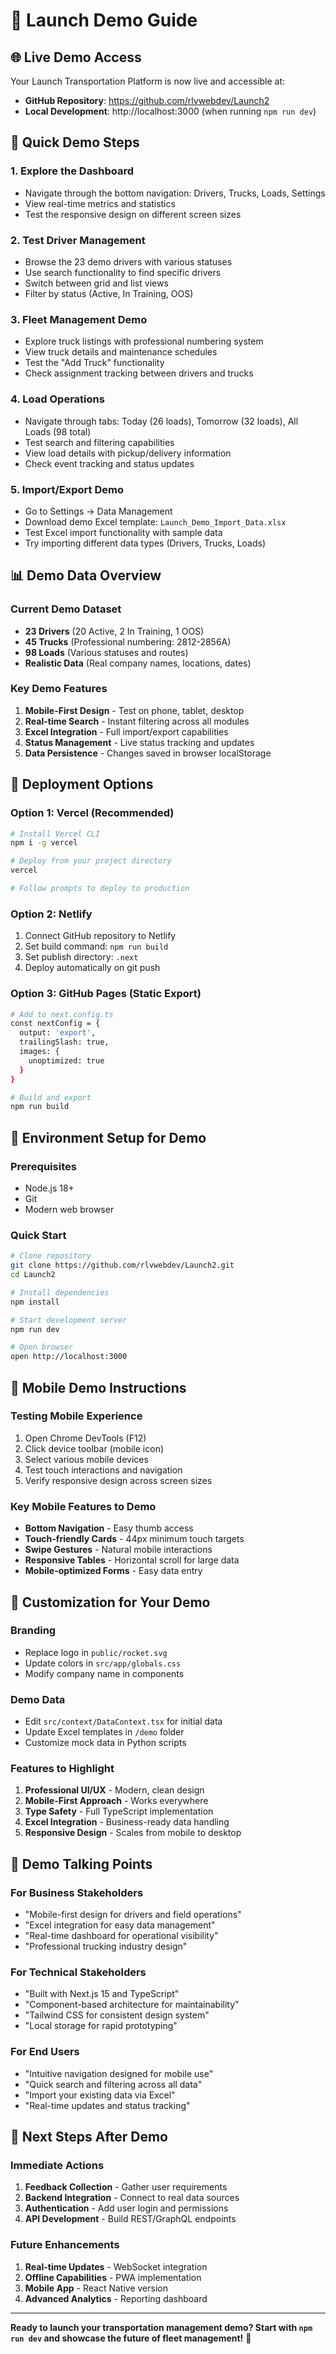 # 🚀 Launch Demo Guide

## 🌐 Live Demo Access

Your Launch Transportation Platform is now live and accessible at:
- **GitHub Repository**: https://github.com/rlvwebdev/Launch2
- **Local Development**: http://localhost:3000 (when running `npm run dev`)

## 🎯 Quick Demo Steps

### 1. **Explore the Dashboard**
- Navigate through the bottom navigation: Drivers, Trucks, Loads, Settings
- View real-time metrics and statistics
- Test the responsive design on different screen sizes

### 2. **Test Driver Management**
- Browse the 23 demo drivers with various statuses
- Use search functionality to find specific drivers
- Switch between grid and list views
- Filter by status (Active, In Training, OOS)

### 3. **Fleet Management Demo**
- Explore truck listings with professional numbering system
- View truck details and maintenance schedules
- Test the "Add Truck" functionality
- Check assignment tracking between drivers and trucks

### 4. **Load Operations**
- Navigate through tabs: Today (26 loads), Tomorrow (32 loads), All Loads (98 total)
- Test search and filtering capabilities
- View load details with pickup/delivery information
- Check event tracking and status updates

### 5. **Import/Export Demo**
- Go to Settings → Data Management
- Download demo Excel template: `Launch_Demo_Import_Data.xlsx`
- Test Excel import functionality with sample data
- Try importing different data types (Drivers, Trucks, Loads)

## 📊 Demo Data Overview

### Current Demo Dataset
- **23 Drivers** (20 Active, 2 In Training, 1 OOS)
- **45 Trucks** (Professional numbering: 2812-2856A)
- **98 Loads** (Various statuses and routes)
- **Realistic Data** (Real company names, locations, dates)

### Key Demo Features
1. **Mobile-First Design** - Test on phone, tablet, desktop
2. **Real-time Search** - Instant filtering across all modules
3. **Excel Integration** - Full import/export capabilities
4. **Status Management** - Live status tracking and updates
5. **Data Persistence** - Changes saved in browser localStorage

## 🚀 Deployment Options

### Option 1: Vercel (Recommended)
```bash
# Install Vercel CLI
npm i -g vercel

# Deploy from your project directory
vercel

# Follow prompts to deploy to production
```

### Option 2: Netlify
1. Connect GitHub repository to Netlify
2. Set build command: `npm run build`
3. Set publish directory: `.next`
4. Deploy automatically on git push

### Option 3: GitHub Pages (Static Export)
```bash
# Add to next.config.ts
const nextConfig = {
  output: 'export',
  trailingSlash: true,
  images: {
    unoptimized: true
  }
}

# Build and export
npm run build
```

## 🔧 Environment Setup for Demo

### Prerequisites
- Node.js 18+
- Git
- Modern web browser

### Quick Start
```bash
# Clone repository
git clone https://github.com/rlvwebdev/Launch2.git
cd Launch2

# Install dependencies
npm install

# Start development server
npm run dev

# Open browser
open http://localhost:3000
```

## 📱 Mobile Demo Instructions

### Testing Mobile Experience
1. Open Chrome DevTools (F12)
2. Click device toolbar (mobile icon)
3. Select various mobile devices
4. Test touch interactions and navigation
5. Verify responsive design across screen sizes

### Key Mobile Features to Demo
- **Bottom Navigation** - Easy thumb access
- **Touch-friendly Cards** - 44px minimum touch targets
- **Swipe Gestures** - Natural mobile interactions
- **Responsive Tables** - Horizontal scroll for large data
- **Mobile-optimized Forms** - Easy data entry

## 🎨 Customization for Your Demo

### Branding
- Replace logo in `public/rocket.svg`
- Update colors in `src/app/globals.css`
- Modify company name in components

### Demo Data
- Edit `src/context/DataContext.tsx` for initial data
- Update Excel templates in `/demo` folder
- Customize mock data in Python scripts

### Features to Highlight
1. **Professional UI/UX** - Modern, clean design
2. **Mobile-First Approach** - Works everywhere
3. **Type Safety** - Full TypeScript implementation
4. **Excel Integration** - Business-ready data handling
5. **Responsive Design** - Scales from mobile to desktop

## 🎯 Demo Talking Points

### For Business Stakeholders
- "Mobile-first design for drivers and field operations"
- "Excel integration for easy data management"
- "Real-time dashboard for operational visibility"
- "Professional trucking industry design"

### For Technical Stakeholders
- "Built with Next.js 15 and TypeScript"
- "Component-based architecture for maintainability"
- "Tailwind CSS for consistent design system"
- "Local storage for rapid prototyping"

### For End Users
- "Intuitive navigation designed for mobile use"
- "Quick search and filtering across all data"
- "Import your existing data via Excel"
- "Real-time updates and status tracking"

## 🚀 Next Steps After Demo

### Immediate Actions
1. **Feedback Collection** - Gather user requirements
2. **Backend Integration** - Connect to real data sources
3. **Authentication** - Add user login and permissions
4. **API Development** - Build REST/GraphQL endpoints

### Future Enhancements
1. **Real-time Updates** - WebSocket integration
2. **Offline Capabilities** - PWA implementation
3. **Mobile App** - React Native version
4. **Advanced Analytics** - Reporting dashboard

---

**Ready to launch your transportation management demo? Start with `npm run dev` and showcase the future of fleet management!** 🚀
